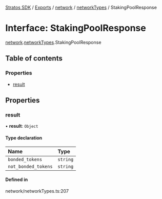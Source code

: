 [Stratos SDK](../README.md) / [Exports](../modules.md) / [network](../modules/network.md) / [networkTypes](../modules/network.networkTypes.md) / StakingPoolResponse

# Interface: StakingPoolResponse

[network](../modules/network.md).[networkTypes](../modules/network.networkTypes.md).StakingPoolResponse

## Table of contents

### Properties

- [result](network.networkTypes.StakingPoolResponse.md#result)

## Properties

### result

• **result**: `Object`

#### Type declaration

| Name | Type |
| :------ | :------ |
| `bonded_tokens` | `string` |
| `not_bonded_tokens` | `string` |

#### Defined in

network/networkTypes.ts:207
